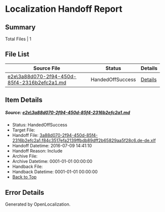 # <a name='report-top'></a> Localization Handoff Report

## Summary
 Total Files | 1

## File List
 Source File | Status | Details 
 ----------- | ------ | ------- 
 [e2e\3a88d070-2f94-450d-85f4-2316b2efc2a1.md](https://github.com/OpenLocalizationTestOrg/oltest/blob/b222611ee69574c8b70abbb1b8d7f31397d55d8b/e2e/3a88d070-2f94-450d-85f4-2316b2efc2a1.md) | HandedOffSuccess | [Details](#8f7481bf029c6fbcbbf7be9df7548491beed2d8e2)

## Item Details
##### <a name='8f7481bf029c6fbcbbf7be9df7548491beed2d8e2'></a> Source: [e2e\3a88d070-2f94-450d-85f4-2316b2efc2a1.md](https://github.com/OpenLocalizationTestOrg/oltest/blob/b222611ee69574c8b70abbb1b8d7f31397d55d8b/e2e/3a88d070-2f94-450d-85f4-2316b2efc2a1.md)
* Status: HandedOffSuccess
* Target File: 
* Handoff File: [3a88d070-2f94-450d-85f4-2316b2efc2a1.f84c3517efa2139ffbdb89dff2b65829aa5f28c6.de-de.xlf](https://github.com/OpenLocalizationTestOrg/olhandoff-e2e/blob/ba7e80103cead8580495f8ee3890a67cc41c56e6/ol-handoff/OpenLocalizationTestOrg/oltest-dede-fly/ci/ht/3a88d070-2f94-450d-85f4-2316b2efc2a1.f84c3517efa2139ffbdb89dff2b65829aa5f28c6.de-de.xlf)
* Handoff Datetime: 2016-07-09 14:41:10
* Handoff Reason: Include
* Archive File: 
* Archive Datetime: 0001-01-01 00:00:00
* Handback File: 
* Handback Datetime: 0001-01-01 00:00:00
* [Back to Top](#report-top)


## Error Details

Generated by OpenLocalization.
